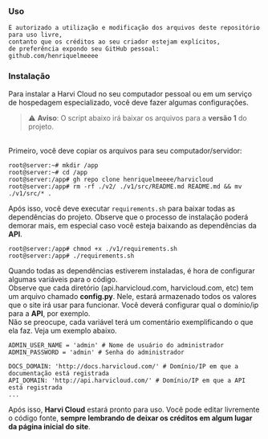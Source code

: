 ### Uso

```
É autorizado a utilização e modificação dos arquivos deste repositório para uso livre, 
contanto que os créditos ao seu criador estejam explícitos, 
de preferência expondo seu GitHub pessoal:
github.com/henriquelmeeee
```

### Instalação

Para instalar a Harvi Cloud no seu computador pessoal ou em um serviço de hospedagem especializado, você deve fazer algumas configurações.

> :warning: **Aviso**: O script abaixo irá baixar os arquivos para a **versão 1** do projeto.

<br>Primeiro, você deve copiar os arquivos para seu computador/servidor:
```console
root@server:~# mkdir /app
root@server:~# cd /app
root@server:/app# gh repo clone henriquelmeeee/harvicloud 
root@server:/app# rm -rf ./v2/ ./v1/src/README.md README.md && mv ./v1/src/* .
```

Após isso, você deve executar ```requirements.sh``` para baixar todas as dependências do projeto. Observe que o processo de instalação poderá demorar mais, em especial caso você esteja baixando as dependências da **API**.

```console
root@server:/app# chmod +x ./v1/requirements.sh
root@server:/app# ./requirements.sh
```

Quando todas as dependências estiverem instaladas, é hora de configurar algumas variáveis para o código.<br> Observe que cada diretório (api.harvicloud.com, harvicloud.com, etc) tem um arquivo chamado **config.py**. Nele, estará armazenado todos os valores que o site irá usar para funcionar. Você deverá configurar qual o domínio/ip para a **API**, por exemplo.<br>Não se preocupe, cada variável terá um comentário exemplificando o que ela faz. Veja um exemplo abaixo.

```
ADMIN_USER_NAME = 'admin' # Nome de usuário do administrador
ADMIN_PASSWORD = 'admin' # Senha do administrador

DOCS_DOMAIN: 'http://docs.harvicloud.com/' # Domínio/IP em que a documentação está registrada
API_DOMAIN: 'http://api.harvicloud.com/' # Domínio/IP em que a API está registrada
...
```

Após isso, **Harvi Cloud** estará pronto para uso. Você pode editar livremente o código fonte, **sempre lembrando de deixar os créditos em algum lugar da página inicial do site**.
